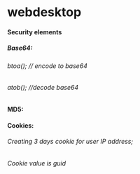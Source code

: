 # webdesktop
#### Security elements
##### Base64:
###### btoa(); // encode to base64
###### atob(); //decode base64
#### MD5:


#### Cookies:
###### Creating 3 days cookie for user IP address; 
###### Cookie value is guid
